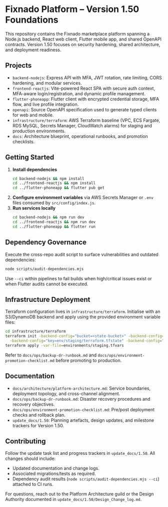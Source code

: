 # Fixnado Platform – Version 1.50 Foundations

This repository contains the Fixnado marketplace platform spanning a Node.js backend, React web client, Flutter mobile app, and shared OpenAPI contracts. Version 1.50 focuses on security hardening, shared architecture, and deployment readiness.

## Projects
- `backend-nodejs`: Express API with MFA, JWT rotation, rate limiting, CORS hardening, and modular services.
- `frontend-reactjs`: Vite-powered React SPA with secure auth context, MFA-aware login/registration, and dynamic profile management.
- `flutter-phoneapp`: Flutter client with encrypted credential storage, MFA flow, and live profile integration.
- `openapi`: Source OpenAPI specification used to generate typed clients for web and mobile.
- `infrastructure/terraform`: AWS Terraform baseline (VPC, ECS Fargate, RDS MySQL, Secrets Manager, CloudWatch alarms) for staging and production environments.
- `docs`: Architecture blueprint, operational runbooks, and promotion checklists.

## Getting Started
1. **Install dependencies**
   ```bash
   cd backend-nodejs && npm install
   cd ../frontend-reactjs && npm install
   cd ../flutter-phoneapp && flutter pub get
   ```
2. **Configure environment variables** via AWS Secrets Manager or `.env` files consumed by `src/config/index.js`.
3. **Run services locally**
   ```bash
   cd backend-nodejs && npm run dev
   cd ../frontend-reactjs && npm run dev
   cd ../flutter-phoneapp && flutter run
   ```

## Dependency Governance
Execute the cross-repo audit script to surface vulnerabilities and outdated dependencies:
```bash
node scripts/audit-dependencies.mjs
```
Use `--ci` within pipelines to fail builds when high/critical issues exist or when Flutter audits cannot be executed.

## Infrastructure Deployment
Terraform configuration lives in `infrastructure/terraform`. Initialise with an S3/DynamoDB backend and apply using the provided environment variable files:
```bash
cd infrastructure/terraform
terraform init -backend-config="bucket=<state-bucket>" -backend-config="dynamodb_table=<lock-table>" \
  -backend-config="key=env/staging/terraform.tfstate" -backend-config="region=eu-west-2"
terraform apply -var-file=environments/staging.tfvars
```
Refer to `docs/ops/backup-dr-runbook.md` and `docs/ops/environment-promotion-checklist.md` before promoting to production.

## Documentation
- `docs/architecture/platform-architecture.md`: Service boundaries, deployment topology, and cross-channel alignment.
- `docs/ops/backup-dr-runbook.md`: Disaster recovery procedures and recovery objectives.
- `docs/ops/environment-promotion-checklist.md`: Pre/post deployment checks and rollback plan.
- `update_docs/1.50`: Planning artefacts, design updates, and milestone trackers for Version 1.50.

## Contributing
Follow the update task list and progress trackers in `update_docs/1.50`. All changes should include:
- Updated documentation and change logs.
- Associated migrations/tests as required.
- Dependency audit results (`node scripts/audit-dependencies.mjs --ci`) attached to CI runs.

For questions, reach out to the Platform Architecture guild or the Design Authority documented in `update_docs/1.50/Design_Change_log.md`.
